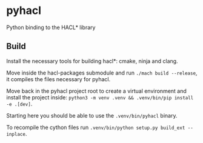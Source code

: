 # pyhacl

Python binding to the HACL* library

## Build

Install the necessary tools for building hacl*: cmake, ninja and clang.

Move inside the hacl-packages submodule and run `./mach build --release`, it
compiles the files necessary for pyhacl.

Move back in the pyhacl project root to create a virtual environment and install
the project inside: `python3 -m venv .venv && .venv/bin/pip install -e .[dev]`.

Starting here you should be able to use the `.venv/bin/pyhacl` binary.

To recompile the cython files run `.venv/bin/python setup.py build_ext --inplace`.
